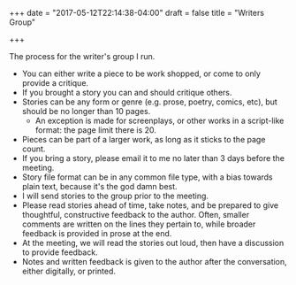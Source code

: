 +++
date = "2017-05-12T22:14:38-04:00"
draft = false
title = "Writers Group"

+++

The process for the writer's group I run.

* You can either write a piece to be work shopped, or come to only provide a critique.
* If you brought a story you can and should critique others.
* Stories can be any form or genre (e.g. prose, poetry, comics, etc), but should be no longer than 10 pages.
  * An exception is made for screenplays, or other works in a script-like format: the page limit there is 20.
* Pieces can be part of a larger work, as long as it sticks to the page count.
* If you bring a story, please email it to me no later than 3 days before the
  meeting.
* Story file format can be in any common file type, with a bias towards plain text, because it's the god damn best.
* I will send stories to the group prior to the meeting.
* Please read stories ahead of time, take notes, and be prepared to give thoughtful, constructive feedback to the author. Often, smaller comments are written on the lines they pertain to, while broader feedback is provided in prose at the end.
* At the meeting, we will read the stories out loud, then have a discussion to provide feedback.
* Notes and written feedback is given to the author after the conversation, either digitally, or printed.
